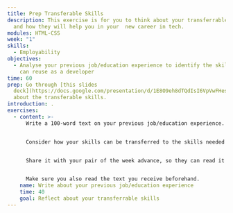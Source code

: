 ```yaml
---
title: Prep Transferable Skills
description: This exercise is for you to think about your transferrable skills
  and how they will help you in your  new career in tech.
modules: HTML-CSS
week: "1"
skills:
  - Employability
objectives:
  - Analyse your previous job/education experience to identify the skills you
    can reuse as a developer
time: 60
prep: Go through [this slides
  deck](https://docs.google.com/presentation/d/1E8O9eh8dTQdIsI6VpVwFHesAz0PBDW38WSXuTir_vUk/edit#slide=id.ga9333c68a9_0_33)
  about the transferable skills.
introduction: .
exercises:
  - content: >-
      Write a 100-word text on your previous job/education experience.


      Consider how your skills can be transferred to the skills needed as a developer. 


      Share it with your pair of the week advance, so they can read it and you can discuss it in the class.


      M﻿ake sure you also read the text you receive beforehand.
    name: Write about your previous job/education experience
    time: 40
    goal: Reflect about your transferrable skills
---
```

